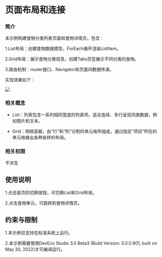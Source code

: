 # 页面布局和连接

### 简介

本示例构建食物分类列表页面和食物详情页，包含：

1.List布局：创建食物数据模型，ForEach循环渲染ListItem。

2.Grid布局：展示食物分类信息，创建Tabs页签展示不同分类的食物。

3.路由机制：router接口、Navigator和页面间数据传递。

实现效果如下：

![](screenshots/device/FoodCategory.png)

### 相关概念

-  List：列表包含一系列相同宽度的列表项。适合连续、多行呈现同类数据，例如图片和文本。

-  Grid：网格容器，由“行”和“列”分割的单元格所组成，通过指定“项目”所在的单元格做出各种各样的布局。

### 相关权限

不涉及

## 使用说明

1.点击首页的切换按钮，可切换List和Grid布局。

2.点击食物单元，可跳转到食物详情页。

## 约束与限制

1.本示例仅支持在标准系统上运行。

2.本示例需要使用DevEco Studio 3.0 Beta3 (Build Version: 3.0.0.901, built on May 30, 2022)才可编译运行。